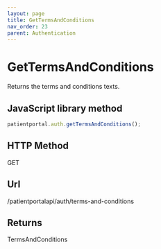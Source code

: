 ```yaml
---
layout: page
title: GetTermsAndConditions
nav_order: 23
parent: Authentication
---
```


# GetTermsAndConditions

Returns the terms and conditions texts.

## JavaScript library method

```javascript
patientportal.auth.getTermsAndConditions();
```

## HTTP Method

GET

## ****Url****

/patientportalapi/auth/terms-and-conditions

## Returns

TermsAndConditions
